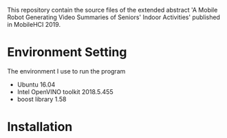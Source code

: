 This repository contain the source files of the extended abstract 'A Mobile Robot Generating Video Summaries of Seniors' Indoor Activities' published in MobileHCI 2019.

# Environment Setting
The environment I use to run the program
- Ubuntu 16.04
- Intel OpenVINO toolkit 2018.5.455
- boost library 1.58

# Installation

